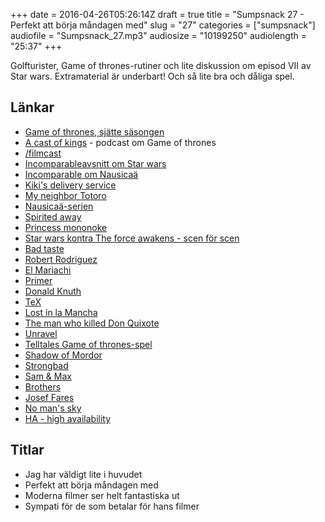 +++
date = 2016-04-26T05:26:14Z
draft = true
title = "Sumpsnack 27 - Perfekt att börja måndagen med"
slug = "27"
categories = ["sumpsnack"]
audiofile = "Sumpsnack_27.mp3"
audiosize = "10199250"
audiolength = "25:37"
+++

Golfturister, Game of thrones-rutiner och lite diskussion om episod VII av Star wars. Extramaterial är underbart! Och så lite bra och dåliga spel.

## Länkar ##
* [Game of thrones, sjätte säsongen](https://en.wikipedia.org/wiki/Game_of_Thrones_%28season_6%29)
* [A cast of kings](http://www.slashfilm.com/category/features/slashfilmcast/a-cast-of-kings/) - podcast om Game of thrones
* [/filmcast](http://www.slashfilm.com/category/features/slashfilmcast/)
* [Incomparableavsnitt om Star wars](https://www.theincomparable.com/work/star-wars-episode-7/index.php)
* [Incomparable om Nausicaä](https://www.theincomparable.com/theincomparable/297/index.php)
* [Kiki's delivery service](https://www.theincomparable.com/work/kikis-delivery-service/index.php)
* [My neighbor Totoro](https://www.theincomparable.com/work/post-16/index.php)
* [Nausicaä-serien](https://en.wikipedia.org/wiki/Nausica%C3%A4_of_the_Valley_of_the_Wind_%28manga%29)
* [Spirited away](https://en.wikipedia.org/wiki/Spirited_Away)
* [Princess mononoke](https://en.wikipedia.org/wiki/Princess_Mononoke)
* [Star wars kontra The force awakens - scen för scen](http://www.slashfilm.com/the-force-awakens-and-a-new-hope-comparison/)
* [Bad taste](https://en.wikipedia.org/wiki/Bad_Taste)
* [Robert Rodriguez](https://en.wikipedia.org/wiki/Robert_Rodriguez)
* [El Mariachi](https://en.wikipedia.org/wiki/El_Mariachi)
* [Primer](https://en.wikipedia.org/wiki/Primer_%28film%29)
* [Donald Knuth](https://en.wikipedia.org/wiki/Donald_Knuth)
* [TeX](https://en.wikipedia.org/wiki/TeX)
* [Lost in la Mancha](https://en.wikipedia.org/wiki/Lost_in_La_Mancha)
* [The man who killed Don Quixote](https://en.wikipedia.org/wiki/The_Man_Who_Killed_Don_Quixote)
* [Unravel](https://en.wikipedia.org/wiki/Unravel_%28video_game%29)
* [Telltales Game of thrones-spel](https://en.wikipedia.org/wiki/Game_of_Thrones_%282014_video_game)
* [Shadow of Mordor](https://en.wikipedia.org/wiki/Middle-earth:_Shadow_of_Mordor)
* [Strongbad](https://en.wikipedia.org/wiki/Strong_Bad)
* [Sam & Max](https://en.wikipedia.org/wiki/Sam_%26_Max_Save_the_World)
* [Brothers](https://en.wikipedia.org/wiki/Brothers:_A_Tale_of_Two_Sons)
* [Josef Fares](https://sv.wikipedia.org/wiki/Josef_Fares)
* [No man's sky](https://en.wikipedia.org/wiki/No_Man%27s_Sky)
* [HA - high availability](https://en.wikipedia.org/wiki/High-availability_cluster)

## Titlar ##
* Jag har väldigt lite i huvudet
* Perfekt att börja måndagen med
* Moderna filmer ser helt fantastiska ut
* Sympati för de som betalar för hans filmer